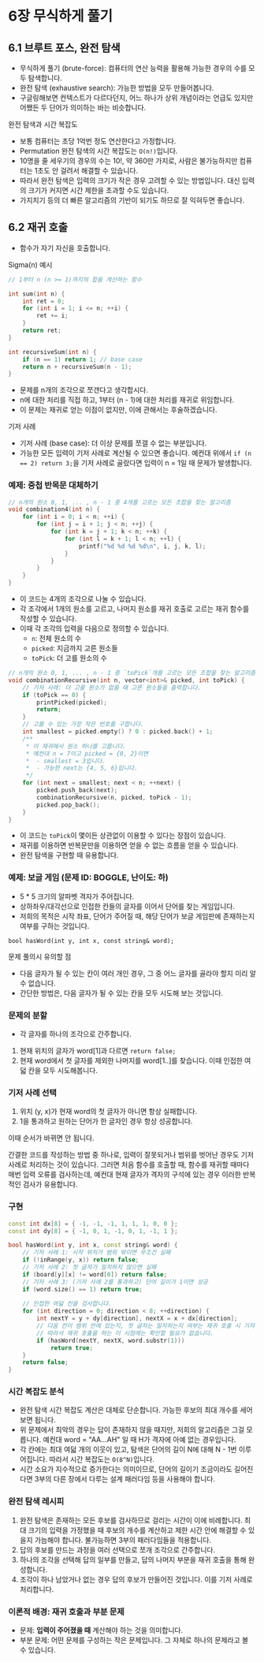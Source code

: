 # 6장 무식하게 풀기

## 6.1 브루트 포스, 완전 탐색

- 무식하게 풀기 (brute-force): 컴퓨터의 연산 능력을 활용해 가능한 경우의 수를 모두 탐색합니다.
- 완전 탐색 (exhaustive search): 가능한 방법을 모두 만들어봅니다.
- 구글링해보면 컨텍스트가 다르다던지, 어느 하나가 상위 개념이라는 언급도 있지만 어쨌든 두 단어가 의미하는 바는 비슷합니다.

완전 탐색과 시간 복잡도

- 보통 컴퓨터는 초당 1억번 정도 연산한다고 가정합니다.
- Permutation 완전 탐색의 시간 복잡도는 `O(n!)`입니다.
- 10명을 줄 세우기의 경우의 수는 10!, 약 360만 가지로, 사람은 불가능하지만 컴퓨터는 1초도 안 걸려서 해결할 수 있습니다.
- 따라서 완전 탐색은 입력의 크기가 작은 경우 고려할 수 있는 방법입니다. 대신 입력의 크기가 커지면 시간 제한을 초과할 수도 있습니다.
- 가지치기 등의 더 빠른 알고리즘의 기반이 되기도 하므로 잘 익혀두면 좋습니다.

## 6.2 재귀 호출

- 함수가 자기 자신을 호출합니다.

Sigma(n) 예시

```c++
// 1부터 n (n >= 1)까지의 합을 계산하는 함수

int sum(int n) {
    int ret = 0;
    for (int i = 1; i <= n; ++i) {
        ret += i;
    }
    return ret;
}

int recursiveSum(int n) {
    if (n == 1) return 1; // base case
    return n + recursiveSum(n - 1);
}
```

- 문제를 n개의 조각으로 쪼갠다고 생각합시다.
- n에 대한 처리를 직접 하고, 1부터 (n - 1)에 대한 처리를 재귀로 위임합니다.
- 이 문제는 재귀로 얻는 이점이 없지만, 이에 관해서는 후술하겠습니다.

기저 사례

- 기저 사례 (base case): 더 이상 문제를 쪼갤 수 없는 부분입니다.
- 가능한 모든 입력이 기저 사례로 계산될 수 있으면 좋습니다. 예컨대 위에서 `if (n == 2) return 3;`을 기저 사례로 골랐다면 입력이 n = 1일 때 문제가 발생합니다.

### 예제: 중첩 반목문 대체하기

```c++
// n개의 원소 0, 1, ... , n - 1 중 4개를 고르는 모든 조합을 찾는 알고리즘
void combination4(int n) {
    for (int i = 0; i < n; ++i) {
        for (int j = i + 1; j < n; ++j) {
            for (int k = j + 1; k < n; ++k) {
                for (int l = k + 1; l < n; ++l) {
                    printf("%d %d %d %d\n", i, j, k, l);
                }
            }
        }
    }
}
```

- 이 코드는 4개의 조각으로 나눌 수 있습니다.
- 각 조각에서 1개의 원소를 고르고, 나머지 원소를 재귀 호출로 고르는 재귀 함수를 작성할 수 있습니다.
- 이때 각 조각의 입력을 다음으로 정의할 수 있습니다.
  - `n`: 전체 원소의 수
  - `picked`: 지금까지 고른 원소들
  - `toPick`: 더 고를 원소의 수

```c++
// n개의 원소 0, 1, ... , n - 1 중 `toPick`개를 고르는 모든 조합을 찾는 알고리즘
void combinationRecursive(int n, vector<int>& picked, int toPick) {
    // 기저 사례: 더 고를 원소가 없을 때 고른 원소들을 출력합니다.
    if (toPick == 0) {
        printPicked(picked);
        return;
    }
    // 고를 수 있는 가장 작은 번호를 구합니다.
    int smallest = picked.empty() ? 0 : picked.back() + 1;
    /**
     * 이 재귀에서 원소 하나를 고릅니다.
     * 예컨대 n = 7이고 picked = {0, 2}이면
     *  - smallest = 3입니다.
     *  - 가능한 next는 {4, 5, 6}입니다.
     */
    for (int next = smallest; next < n; ++next) {
        picked.push_back(next);
        combinationRecursive(n, picked, toPick - 1);
        picked.pop_back();
    }
}
```

- 이 코드는 `toPick`이 몇이든 상관없이 이용할 수 있다는 장점이 있습니다.
- 재귀를 이용하면 반복문만을 이용하면 얻을 수 없는 흐름을 얻을 수 있습니다.
- 완전 탐색을 구현할 때 유용합니다.

### 예제: 보글 게임 (문제 ID: BOGGLE, 난이도: 하)

- 5 * 5 크기의 알파벳 격자가 주어집니다.
- 상하좌우/대각선으로 인접한 칸들의 글자를 이어서 단어를 찾는 게임입니다.
- 저희의 목적은 시작 좌표, 단어가 주어질 때, 해당 단어가 보글 게임판에 존재하는지 여부를 구하는 것입니다.

`bool hasWord(int y, int x, const string& word);`

문제 풀의시 유의할 점

- 다음 글자가 될 수 있는 칸이 여러 개인 경우, 그 중 어느 글자를 골라야 할지 미리 알 수 없습니다.
- 간단한 방법은, 다음 글자가 될 수 있는 칸을 모두 시도해 보는 것입니다.

### 문제의 분할

- 각 글자를 하나의 조각으로 간주합니다.

1. 현재 위치의 글자가 word\[1\]과 다르면 `return false;`
2. 현재 word에서 첫 글자를 제외한 나머지를 word\[1..\]를 찾습니다. 이때 인접한 여덟 칸을 모두 시도해봅니다.

### 기저 사례 선택

1. 위치 (y, x)가 현재 word의 첫 글자가 아니면 항상 실패합니다.
2. 1을 통과하고 원하는 단어가 한 글자인 경우 항상 성공합니다.

이때 순서가 바뀌면 안 됩니다.

간결한 코드를 작성하는 방법 중 하나로, 입력이 잘못되거나 범위를 벗어난 경우도 기저 사례로 처리하는 것이 있습니다. 그러면 처음 함수를 호출할 때, 함수를 재귀할 때마다 매번 입력 오류를 검사하는데, 예컨대 현재 글자가 격자의 구석에 있는 경우 이러한 반복적인 검사가 유용합니다.

### 구현

```c++
const int dx[8] = { -1, -1, -1, 1, 1, 1, 0, 0 };
const int dy[8] = { -1, 0, 1, -1, 0, 1, -1, 1 };

bool hasWord(int y, int x, const string& word) {
    // 기저 사례 1: 시작 위치가 범위 밖이면 무조건 실패
    if (!inRange(y, x)) return false;
    // 기저 사례 2: 첫 글자가 일치하지 않으면 실패
    if (board[y][x] != word[0]) return false;
    // 기저 사례 3: (기저 사례 2를 통과하고) 단어 길이가 1이면 성공
    if (word.size() == 1) return true;
    
    // 인접한 여덟 칸을 검사합니다.
    for (int direction = 0; direction < 8; ++direction) {
        int nextY = y + dy[direction], nextX = x + dx[direction];
        // 다음 칸이 범위 안에 있는지, 첫 글자는 일치하는지 여부는 재귀 호출 시 기저 사례 부분에서 검사합니다.
        // 따라서 재귀 호출을 하는 이 시점에는 확인할 필요가 없습니다.
        if (hasWord(nextY, nextX, word.substr(1)))
            return true;
    }
    return false;
}
```

### 시간 복잡도 분석

- 완전 탐색 시간 복잡도 계산은 대체로 단순합니다. 가능한 후보의 최대 개수를 세어보면 됩니다.
- 위 문제에서 최악의 경우는 답이 존재하지 않을 때지만, 저희의 알고리즘은 그걸 모릅니다. 예컨대 word = "AA...AH" 일 때 H가 격자에 아예 없는 경우입니다.
- 각 칸에는 최대 여덟 개의 이웃이 있고, 탐색은 단어의 길이 N에 대해 N - 1번 이루어집니다. 따라서 시간 복잡도는 `O(8^N)`입니다.
- 시간 소요가 지수적으로 증가한다는 의미이므로, 단어의 길이기 조금이라도 길어진다면 3부의 다른 장에서 다루는 설계 패러다임 등을 사용해야 합니다.

### 완전 탐색 레시피

1. 완전 탐색은 존재하는 모든 후보를 검사하므로 걸리는 시간이 이에 비례합니다. 최대 크기의 입력을 가정했을 때 후보의 개수를 계산하고 제한 시간 안에 해결할 수 있을지 가늠해야 합니다. 불가능하면 3부의 패러다임들을 적용합니다.
2. 답의 후보를 만드는 과정을 여러 선택으로 쪼개 조각으로 간주합니다.
3. 하나의 조각을 선택해 답의 일부를 만들고, 답의 나머지 부분을 재귀 호출을 통해 완성합니다.
4. 조각이 하나 남았거나 없는 경우 답의 후보가 만들어진 것입니다. 이를 기저 사례로 처리합니다.

### 이론적 배경: 재귀 호출과 부분 문제

- 문제: **입력이 주어졌을 때** 계산해야 하는 것을 의미합니다.
- 부분 문제: 어떤 문제를 구성하는 작은 문제입니다. 그 자체로 하나의 문제라고 볼 수 있습니다.

<!-- ## 6.3 문제: 소풍 (문제 ID: PICNIC, 난이도: 하) -->
